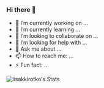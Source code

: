 ### Hi there 👋

- 🔭 I’m currently working on ...
- 🌱 I’m currently learning ...
- 👯 I’m looking to collaborate on ...
- 🤔 I’m looking for help with ...
- 💬 Ask me about ...
- 📫 How to reach me: ...
- ⚡ Fun fact: ...

![iisakkirotko's Stats](https://github-readme-stats.vercel.app/api?username=iisakkirotko&theme=vue-dark&show_icons=true&hide_border=true&count_private=true)